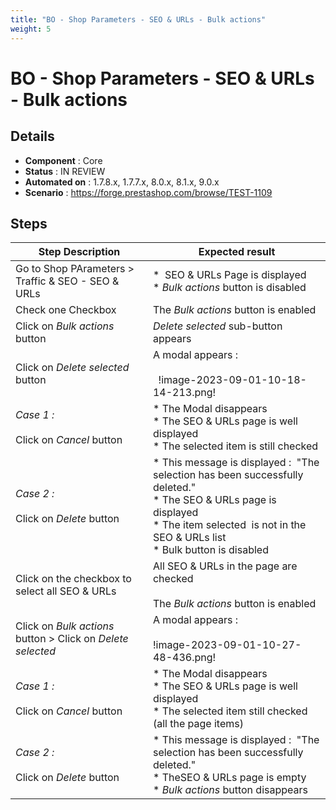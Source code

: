 ```yaml
---
title: "BO - Shop Parameters - SEO & URLs - Bulk actions"
weight: 5
---
```


# BO - Shop Parameters - SEO & URLs - Bulk actions
## Details
* **Component** : Core
* **Status** : IN REVIEW
* **Automated on** : 1.7.8.x, 1.7.7.x, 8.0.x, 8.1.x, 9.0.x
* **Scenario** : https://forge.prestashop.com/browse/TEST-1109

## Steps
| Step Description | Expected result |
| ----- | ----- |
| Go to Shop PArameters > Traffic & SEO - SEO & URLs | *  SEO & URLs Page is displayed<br> * *Bulk actions* button is disabled |
| Check one Checkbox | The *Bulk actions* button is enabled |
| Click on *Bulk actions* button | *Delete selected* sub-button appears |
| Click on *Delete selected* button | A modal appears :<br><br>  !image-2023-09-01-10-18-14-213.png! |
| *Case 1 :*<br><br>Click on *Cancel* button | * The Modal disappears<br> * The SEO & URLs page is well displayed<br> * The selected item is still checked |
| *Case 2 :*<br><br>Click on *Delete* button | * This message is displayed :  "The selection has been successfully deleted."<br> * The SEO & URLs page is displayed<br> * The item selected  is not in the SEO & URLs list<br> * Bulk button is disabled |
| Click on the checkbox to select all SEO & URLs | All SEO & URLs in the page are checked<br><br>The *Bulk actions* button is enabled |
| Click on *Bulk actions* button > Click on *Delete selected* | A modal appears : <br><br>!image-2023-09-01-10-27-48-436.png! |
| *Case 1 :*<br><br>Click on *Cancel* button | * The Modal disappears<br> * The SEO & URLs page is well displayed<br> * The selected item still checked  (all the page items) |
| *Case 2 :*<br><br>Click on *Delete* button | * This message is displayed :  "The selection has been successfully deleted."<br> * TheSEO & URLs page is empty<br> * *Bulk actions* button disappears |
